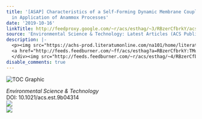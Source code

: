 ```yaml
---
title: '[ASAP] Characteristics of a Self-Forming Dynamic Membrane Coupled with a Bioreactor
  in Application of Anammox Processes'
date: '2019-10-16'
linkTitle: http://feedproxy.google.com/~r/acs/esthag/~3/RBzerCfbrkY/acs.est.9b04314
source: 'Environmental Science & Technology: Latest Articles (ACS Publications)'
description: |-
  <p><img src="https://achs-prod.literatumonline.com/na101/home/literatum/publisher/achs/journals/content/esthag/0/esthag.ahead-of-print/acs.est.9b04314/20191016/images/medium/es9b04314_0001.gif" alt="TOC Graphic"/></p><div><cite>Environmental Science & Technology</cite></div><div>DOI: 10.1021/acs.est.9b04314</div><div class="feedflare">
  <a href="http://feeds.feedburner.com/~ff/acs/esthag?a=RBzerCfbrkY:TMucCZTsOo4:yIl2AUoC8zA"><img src="http://feeds.feedburner.com/~ff/acs/esthag?d=yIl2AUoC8zA" border="0"></img></a>
  </div><img src="http://feeds.feedburner.com/~r/acs/esthag/~4/RBzerCfbrkY" ...
disable_comments: true
---
```

<p><img src="https://achs-prod.literatumonline.com/na101/home/literatum/publisher/achs/journals/content/esthag/0/esthag.ahead-of-print/acs.est.9b04314/20191016/images/medium/es9b04314_0001.gif" alt="TOC Graphic"/></p><div><cite>Environmental Science & Technology</cite></div><div>DOI: 10.1021/acs.est.9b04314</div><div class="feedflare">
<a href="http://feeds.feedburner.com/~ff/acs/esthag?a=RBzerCfbrkY:TMucCZTsOo4:yIl2AUoC8zA"><img src="http://feeds.feedburner.com/~ff/acs/esthag?d=yIl2AUoC8zA" border="0"></img></a>
</div><img src="http://feeds.feedburner.com/~r/acs/esthag/~4/RBzerCfbrkY" ...